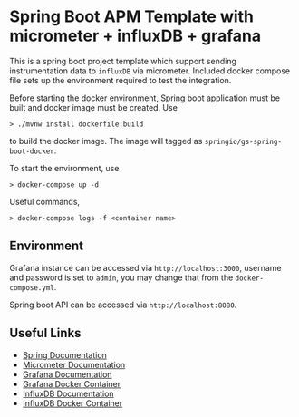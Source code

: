# Spring Boot APM Template with micrometer + influxDB + grafana

This is a spring boot project template which support sending instrumentation data to `influxDB` via micrometer. Included docker compose file sets up the environment required to test the integration.

Before starting the docker environment, Spring boot application must be built and docker image must be created. Use
```
> ./mvnw install dockerfile:build
```
to build the docker image. The image will tagged as `springio/gs-spring-boot-docker`.

To start the environment, use
```
> docker-compose up -d
```

Useful commands,
```
> docker-compose logs -f <container name>
```

## Environment

Grafana instance can be accessed via `http://localhost:3000`, username and password is set to `admin`, you may change that from the `docker-compose.yml`.

Spring boot API can be accessed via `http://localhost:8080`.

## Useful Links
- [Spring Documentation](https://spring.io/)
- [Micrometer Documentation](https://micrometer.io/docs/)
- [Grafana Documentation](https://grafana.com/docs/guides/getting_started/)
- [Grafana Docker Container](https://hub.docker.com/r/grafana/grafana)
- [InfluxDB Documentation](https://docs.influxdata.com/influxdb/)
- [InfluxDB Docker Container](https://hub.docker.com/_/influxdb)